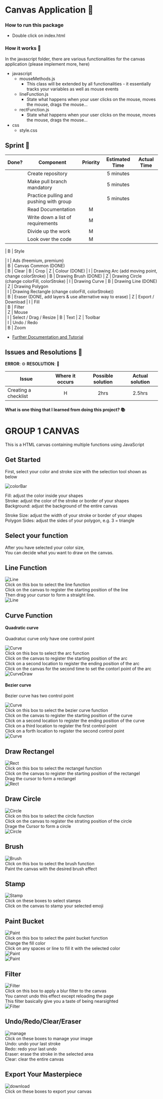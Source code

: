 # Canvas Application :rocket:

### How to run this package

- Double click on index.html

### How it works :open_book:

In the javascript folder, there are various functionalities for the canvas application (please implement more, here)

- javascript
  - mouseMethods.js
    - This class will be extended by all functionalities - it essentially tracks your variables as well as mouse events
  - lineFunction.js
    - State what happens when your user clicks on the mouse, moves the mouse, drags the mouse...
  - rectFunction.js
    - State what happens when your user clicks on the mouse, moves the mouse, drags the mouse...
- css
  - style.css

## Sprint :athletic_shoe:

| Done? | Component                               | Priority | Estimated Time | Actual Time |
| ----- | --------------------------------------- | :------: | :------------: | :---------: |
|       | Create repository                       |          |   5 minutes    |             |
|       | Make pull branch mandatory              |          |   5 minutes    |             |
|       | Practice pulling and pushing with group |          |   5 minutes    |             |
|       | Read Documentation                      |    M     |                |             |
|       | Write down a list of requirements       |    M     |                |             |
|       | Divide up the work                      |    M     |                |             |
|       | Look over the code                      |    M     |                |             |

| B | Style

| I | Ads (freemium, premium)  
| B | Canvas Common (DONE)  
| B | Clear
| B | Crop
| Z | Colour (DONE)
| I | Drawing Arc (add moving point, change colorStroke)
| B | Drawing Brush (DONE)
| Z | Drawing Circle (change colorFill, colorStroke)
| I | Drawing Curve
| B | Drawing Line (DONE)  
| Z | Drawing Polygon  
| I | Drawing Rectangle (change colorFill, colorStroke))  
| B | Eraser (DONE, add layers & use alternative way to erase)
| Z | Export / Download
| I | Fill  
| B | Filter  
| Z | Mouse  
| I | Select / Drag / Resize
| B | Text
| Z | Toolbar  
| I | Undo / Redo  
| B | Zoom

- [Further Documentation and Tutorial](https://developer.mozilla.org/en-US/docs/Web/API/Canvas_API/Tutorial/Basic_usage)

## Issues and Resolutions :flashlight:

**ERROR**: :gear:
**RESOLUTION**: :key:

| Issue                | Where it occurs | Possible solution | Actual solution |
| -------------------- | :-------------: | :---------------: | :-------------: |
| Creating a checklist |        H        |       2hrs        |     2.5hrs      |

#### What is one thing that I learned from doing this project? :books:

# GROUP 1 CANVAS

This is a HTML canvas containing multiple functions using JavaScript

## Get Started

First, select your color and stroke size with the selection tool shown as below

![colorBar](./assets/images/readMeImg/ColorBar.png)

Fill: adjust the color inside your shapes  
Stroke: adjust the color of the stroke or border of your shapes  
Background: adjust the background of the entire canvas  

Stroke Size: adjust the width of your stroke or border of your shapes
Polygon Sides: adjust the sides of your polygon, e.g. 3 = triangle

## Select your function

After you have selected your color size,  
You can decide what you want to draw on the canvas.

## Line Function

![Line](./assets/images/readMeImg/Line.png)  
Click on this box to select the line function  
Click on the canvas to register the starting position of the line  
Then drag your cursor to form a straight line.  
![Line](./assets/images/readMeImg/lineDraw.png)  


## Curve Function  

#### Quadratic curve  
Quadratuc curve only have one control point  

![Curve](./assets/images/readMeImg/Arc.png)  
Click on this box to select the arc function  
Click on the canvas to register the starting position of the arc  
Click on a second location to register the ending position of the arc   
Click on the canvas for the second time to set the contorl point of the arc  
![CurveDraw](./assets/images/readMeImg/arcDraw.png)  


#### Bezier curve  
Bezier curve has two control point  

![Curve](./assets/images/readMeImg/Curve.png)  
Click on this box to select the bezier curve function  
Click on the canvas to register the starting position of the curve  
Click on a second location to register the ending position of the curve  
Click on a third location to register the first control point  
Click on a forth location to register the second control point  
![Curve](./assets/images/readMeImg/bCurve.png)  

## Draw Rectangel  

![Rect](./assets/images/readMeImg/Rect.png)  
Click on this box to select the rectangel function  
Click on the canvas to register the starting position of the rectangel  
Drag the cursor to form a rectangel  
![Rect](./assets/images/readMeImg/drawRect.png)

## Draw Circle  

![Circle](./assets/images/readMeImg/Circle.png)  
Click on this box to select the circle function  
Click on the canvas to register the strating position of the circle  
Drage the Cursor to form a circle  
![Circle](./assets/images/readMeImg/circDraw.png)  

## Brush  

![Brush](./assets/images/readMeImg/Brush.png)  
Click on this box to select the brush function  
Paint the canvas with the desired brush effect  

## Stamp  

![Stamp](./assets/images/readMeImg/Stamp.png)  
Click on these boxes to select stamps  
Click on the canvas to stamp your selected emoji  

## Paint Bucket  

![Paint](./assets/images/readMeImg/Paint.png)  
Click on this box to select the paint bucket function  
Change the fill color  
Click on any spaces or line to fill it with the selected color  
![Paint](./assets/images/readMeImg/fill.png)  
![Paint](./assets/images/readMeImg/fill1.png)  

## Filter  

![Filter](./assets/images/readMeImg/Filter.png)  
Click on this box to apply a blur filter to the canvas  
You cannot undo this effect except reloading the page  
This filter basically give you a taste of being nearsighted  
![Filter](./assets/images/readMeImg/blur.png)

## Undo/Redo/Clear/Eraser  

![manage](./assets/images/readMeImg/Manage.png)  
Click on these boxes to manage your image  
Undo: undo your last stroke  
Redo: redo your last undo  
Eraser: erase the stroke in the selected area  
Clear: clear the entire canvas  

## Export Your Masterpiece

![download](./assets/images/readMeImg/Download.png)  
Click on these boxes to export your canvas